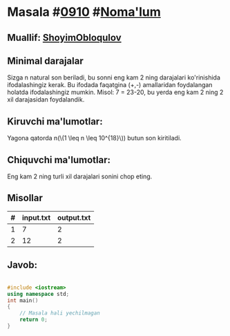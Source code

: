 
<h1>Masala #<a href="https://robocontest.uz/tasks/0910">0910</a> #<a href="https://robocontest.uz/tasks?category=1">Noma'lum</a></h1>
<h2> Muallif: <a href="https://robocontest.uz/profile/obloqulovshoyim">ShoyimObloqulov</a></h2>
<h2>Minimal darajalar</h2>
<p>Sizga n natural son beriladi, bu sonni eng kam 2 ning darajalari ko'rinishida ifodalashingiz kerak. Bu ifodada faqatgina (+,-) amallaridan foydalangan holatda ifodalashingiz mumkin.
Misol: 7 = 23-20, bu yerda eng kam 2 ning 2 xil darajasidan foydalandik.</p>
<h2>Kiruvchi ma'lumotlar:</h2>
<p>Yagona qatorda n(\(1 \leq n \leq 10^{18}\)) butun son kiritiladi.</p>
<h2>Chiquvchi ma'lumotlar:</h2>
<p>Eng kam 2 ning turli xil darajalari sonini chop eting.</p>
<h2>Misollar</h2>
<table>
    <thead>
        <tr>
            <th>#</th>
            <th>input.txt</th>
            <th>output.txt</th>
        </tr>
    </thead>
    <tbody>
            <tr>
                <td>1</td>
                <td>7</td>
                <td>2</td>
            </tr>
            <tr>
                <td>2</td>
                <td>12</td>
                <td>2</td>
            </tr>
    </tbody>
    </table>
    
<h2>Javob:</h2>

######
```cpp
#include <iostream>
using namespace std;
int main()
{
    // Masala hali yechilmagan
    return 0;
}
```
